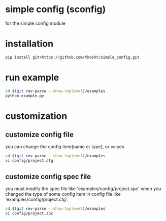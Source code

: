 # simple config (sconfig)
for the simple config module

# installation
```bash
pip install git+https://github.com/tkosht/simple_config.git
```

# run example
```bash
cd $(git rev-parse --show-toplevel)/examples
python example.py
```

# customization

## customize config file
you can change the config item(name or type), or values

```bash
cd $(git rev-parse --show-toplevel)/examples
vi config/project.cfg
```

## customize config spec file
you must modify the spec file like 'examples/config/project.spc'
when you changed the type of some config item in config file like 'examples/config/project.cfg'.

```bash
cd $(git rev-parse --show-toplevel)/examples
vi config/project.spc
```
